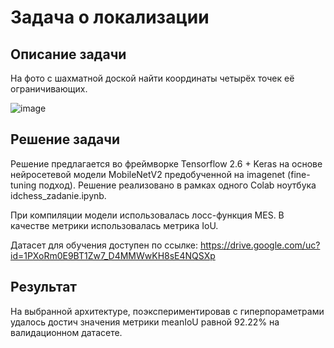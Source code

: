 # Задача о локализации
## Описание задачи
На фото с шахматной доской найти координаты четырёх точек её ограничивающих.

![image](https://user-images.githubusercontent.com/74366128/136165508-af763aae-2d65-4548-90cc-38b8b02fe96d.png)
## Решение задачи
Решение предлагается во фреймворке Tensorflow 2.6 + Keras на основе нейросетевой модели MobileNetV2 предобученной на imagenet (fine-tuning подход).
Решение реализовано в рамках одного Colab ноутбука idchess_zadanie.ipynb. 

При компиляции модели использовалась лосс-функция MES. В качестве метрики использовалась метрика IoU.

Датасет для обучения доступен по ссылке:
https://drive.google.com/uc?id=1PXoRm0E9BT1Zw7_D4MMWwKH8sE4NQSXp

## Результат
На выбранной архитектуре, поэкспериментировав с гиперпораметрами удалось достич значения метрики meanIoU равной 92.22% на валидационном датасете.
